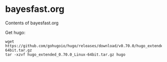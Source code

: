 # bayesfast.org

Contents of bayesfast.org

Get hugo:

    wget https://github.com/gohugoio/hugo/releases/download/v0.70.0/hugo_extended_0.70.0_Linux-64bit.tar.gz
    tar -xzvf hugo_extended_0.70.0_Linux-64bit.tar.gz hugo
